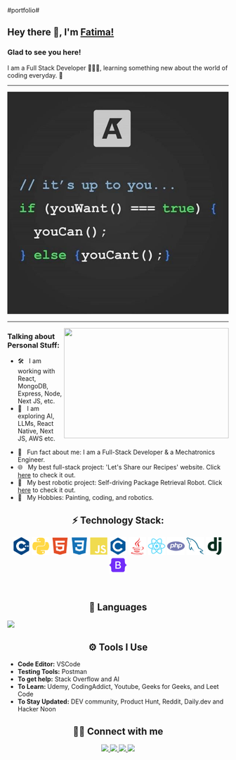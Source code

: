 #portfolio#
## Hey there 👋, I'm [Fatima!](https://github.com/FatimaLDL1997)


### Glad to see you here!


I am a Full Stack Developer 👩🏼‍💻, learning something new about the world of coding everyday. 📖
<hr>



<p align="center">

![local image](jpgs\inspiraational.jpg)
</p>

<hr>

<img align="right" height="250" width="375" alt="" src="https://user-images.githubusercontent.com/102985224/211582827-8fd748d6-9181-4c5f-a620-76168b861a4d.gif" />

### Talking about Personal Stuff:

- 🛠 &nbsp; I am working with React, MongoDB, Express, Node, Next JS, etc.
- 🚀 &nbsp; I am exploring AI, LLMs, React Native, Next JS, AWS etc.
<!-- - 💡 &nbsp; I also know JS, CSS3, React, Mongoose, Cloudinary, Auth0, Stripe, JWT, Python, C, C++ and more. -->
- 👾 &nbsp; Fun fact about me: I am a Full-Stack Developer & a Mechatronics Engineer. 
- 🌐 &nbsp; My best full-stack project: 'Let's Share our Recipes' website. Click [here](https://lets-share-our-recipes.onrender.com/dashboard/all-recipes) to check it out.
- 🤖 &nbsp; My best robotic project: Self-driving Package Retrieval Robot. Click [here](https://www.linkedin.com/posts/fatima-labade_programming-python-project-activity-6772493579181969408-9e25?utm_source=share&utm_medium=member_desktop&rcm=ACoAACi-Nx0BctDkF0NIY1hvYc7WDoKTTaiEryQ) to check it out. 
- 🎨 &nbsp; My Hobbies: Painting, coding, and robotics.


<h2 align="center"> ⚡️ Technology Stack: </h2>
                  
<p align="center">
<code><img height="40" src="https://github.com/devicons/devicon/blob/master/icons/cplusplus/cplusplus-plain.svg"></code>
<code><img height="40" src="https://github.com/devicons/devicon/blob/master/icons/python/python-plain.svg"></code>
<code><img height="40" src="https://github.com/devicons/devicon/blob/master/icons/html5/html5-plain.svg"></code>
<code><img height="40" src="https://github.com/devicons/devicon/blob/master/icons/css3/css3-plain.svg"></code>
<code><img height="40" src="https://github.com/devicons/devicon/blob/master/icons/javascript/javascript-plain.svg"></code>
<code><img height="40" src="https://github.com/devicons/devicon/blob/master/icons/c/c-plain.svg"></code>
<code><img height="40" src="https://github.com/devicons/devicon/blob/master/icons/java/java-plain.svg"></code>
<code><img height="40" src="https://github.com/devicons/devicon/blob/master/icons/react/react-original.svg"></code>
<code><img height="40" src="https://github.com/devicons/devicon/blob/master/icons/php/php-plain.svg"></code>
<code><img height="40" src="https://github.com/devicons/devicon/blob/master/icons/mysql/mysql-plain.svg"></code>
<code><img height="40" src="https://github.com/devicons/devicon/blob/master/icons/django/django-plain.svg"></code>
<code><img height="40" src="https://github.com/devicons/devicon/blob/master/icons/bootstrap/bootstrap-plain.svg"></code>
</p>


<br />

<h2 align="center"> 🧰 Languages </h2>

  <img height="180em" src="https://github-readme-stats.vercel.app/api/top-langs/?username=FatimaLDL1997&exclude_repo=KNN-Image-Classification&show_icons=true&hide_border=true&layout=compact&langs_count=8"/>

  <br />
  
  
<h2 align="center"> ⚙️ Tools I Use</h2>
  <summary><b></b>
  
  </summary>
  	<ul>
	    <li><b>Code Editor:</b> VSCode </li>
 	    <li><b>Testing Tools:</b> Postman </li>
 	    <li><b>To get help:</b> Stack Overflow and AI</li>
      <li><b>To Learn: </b> Udemy, CodingAddict, Youtube, Geeks for Geeks, and Leet Code </li>
	    <li><b>To Stay Updated:</b> DEV community, Product Hunt, Reddit, Daily.dev and Hacker Noon</li>
	</ul>

<h2 align="center"> 🤝🏻 Connect with me </h2>

<p align="center">
  <a href="https://www.linkedin.com/in/fatima-labade/">
   <img src="https://img.icons8.com/color/48/000000/linkedin.png"/>
  </a>
  <a href="https://fatima-l-portfolio.netlify.app/">
   <img src="https://img.icons8.com/?size=50&id=naDnVpQ3BNkR&format=png&color=000000"/>
  </a>
  <!-- <a href="https://www.instagram.com/fatima_labade/">
    <img src="https://img.icons8.com/fluent/48/000000/instagram-new.png"/>
  </a> -->
  <!-- <a href="https://www.facebook.com/FatimaLabade.username">
      <img src="https://img.icons8.com/color/48/000000/facebook.png"/>
  </a> -->
  <a href="mailto:fatimalabade@gmail.com">
     <img src="https://img.icons8.com/color/48/000000/gmail.png"/>
  </a>
    <a href="https://github.com/FatimaLDL1997/FatimaLDL1997/issues/1">
     <img src="https://img.icons8.com/?size=50&id=118553&format=png&color=000000"/>
  </a>
</p>


<div align="center">



</div>

